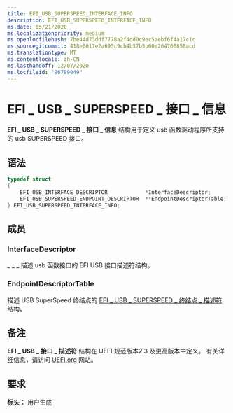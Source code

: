 ```yaml
---
title: EFI_USB_SUPERSPEED_INTERFACE_INFO
description: EFI_USB_SUPERSPEED_INTERFACE_INFO
ms.date: 05/21/2020
ms.localizationpriority: medium
ms.openlocfilehash: 7be44d73ddf7778a2f4dd0c9ec5aebf6f4a17c1c
ms.sourcegitcommit: 418e6617e2a695c9cb4b37b5b60e264760858acd
ms.translationtype: MT
ms.contentlocale: zh-CN
ms.lasthandoff: 12/07/2020
ms.locfileid: "96789049"
---
```

# <a name="efi_usb_superspeed_interface_info"></a>EFI \_ USB \_ SUPERSPEED \_ 接口 \_ 信息

**EFI \_ USB \_ SUPERSPEED \_ 接口 \_ 信息** 结构用于定义 usb 函数驱动程序所支持的 usb SUPERSPEED 接口。

## <a name="syntax"></a>语法

```cpp
typedef struct
{
    EFI_USB_INTERFACE_DESCRIPTOR            *InterfaceDescriptor;
    EFI_USB_SUPERSPEED_ENDPOINT_DESCRIPTOR  **EndpointDescriptorTable;
} EFI_USB_SUPERSPEED_INTERFACE_INFO;
```

## <a name="members"></a>成员

### <a name="interfacedescriptor"></a>InterfaceDescriptor

\_ \_ \_ 描述 usb 函数接口的 EFI USB 接口描述符结构。

### <a name="endpointdescriptortable"></a>EndpointDescriptorTable

描述 USB SuperSpeed 终结点的 [EFI \_ USB \_ SUPERSPEED \_ 终结点 \_ 描述符](efi-usb-superspeed-endpoint-descriptor.md) 结构。

## <a name="remarks"></a>备注

**EFI \_ USB \_ 接口 \_ 描述符** 结构在 UEFI 规范版本2.3 及更高版本中定义。 有关详细信息，请访问 [UEFI.org](https://uefi.org/specifications) 网站。

## <a name="requirements"></a>要求

**标头：** 用户生成
